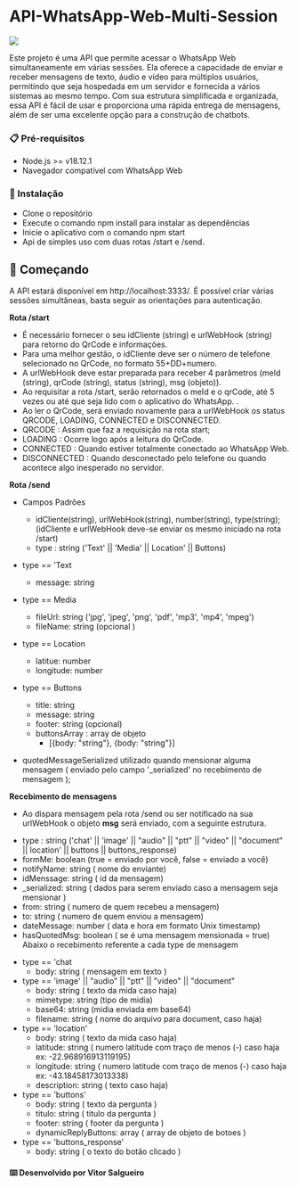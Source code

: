 # API-WhatsApp-Web-Multi-Session
<img src="https://img.shields.io/badge/TypeScript-007ACC?style=for-the-badge&logo=typescript&logoColor=white" />


Este projeto é uma API que permite acessar o WhatsApp Web simultaneamente em várias sessões. Ela oferece a capacidade de enviar e receber mensagens de texto, áudio e vídeo para múltiplos usuários, permitindo que seja hospedada em um servidor e fornecida a vários sistemas ao mesmo tempo. Com sua estrutura simplificada e organizada, essa API é fácil de usar e proporciona uma rápida entrega de mensagens, além de ser uma excelente opção para a construção de chatbots.

### 📋 Pré-requisitos

* Node.js >= v18.12.1
* Navegador compatível com WhatsApp Web

### 🔧 Instalação

* Clone o repositório
* Execute o comando npm install para instalar as dependências
* Inicie o aplicativo com o comando npm start
* Api de simples uso com duas rotas /start e /send.

## 🚀 Começando

A API estará disponível em http://localhost:3333/. 
É possível criar várias sessões simultâneas, basta seguir as orientações para autenticação.

**Rota /start**  

* É necessário fornecer o seu idCliente (string) e urlWebHook (string) para retorno do QrCode e informações.
* Para uma melhor gestão, o idCliente deve ser o número de telefone selecionado no QrCode, no formato 55+DD+numero.
* A urlWebHook deve estar preparada para receber 4 parâmetros (meId (string), qrCode (string), status (string), msg (objeto)).
* Ao requisitar a rota /start, serão retornados o meId e o qrCode, até 5 vezes ou até que seja lido com o aplicativo do WhatsApp. .
* Ao ler o QrCode, será enviado novamente para a urlWebHook os status QRCODE, LOADING, CONNECTED e DISCONNECTED.
* QRCODE : Assim que faz a requisição na rota start;
* LOADING : Ocorre logo após a leitura do QrCode.
* CONNECTED : Quando estiver totalmente conectado ao WhatsApp Web.
* DISCONNECTED : Quando desconectado pelo telefone ou quando acontece algo inesperado no servidor.


	
**Rota /send**

* Campos Padrões 
    - idCliente(string), urlWebHook(string), number(string), type(string); (idCliente e urlWebHook deve-se enviar os mesmo iniciado na rota /start)
    - type : string ('Text' || 'Media' || Location' || Buttons)
* type == 'Text 
    - message: string
* type == Media
    - fileUrl: string ('jpg', 'jpeg', 'png', 'pdf', 'mp3', 'mp4', 'mpeg')
    - fileName: string (opcional )
* type == Location
    - latitue: number
    - longitude: number
* type == Buttons
    - title: string
    - message: string 
    - footer: string (opcional)
    - buttonsArray : array de objeto 
        - [{body: "string"}, {body: "string"}]

* quotedMessageSerialized utilizado quando mensionar alguma mensagem ( enviado pelo campo '_serialized' no recebimento de mensagem );

**Recebimento de mensagens**

* Ao dispara mensagem pela rota /send ou ser notificado na sua urlWebHook o objeto **msg** será enviado, com a seguinte estrutura.
- type : string ('chat' || 'image' ||  "audio" || "ptt" || "video" || "document" || location' || buttons || buttons_response)
- formMe: boolean (true = enviado por você, false = enviado a você)
- notifyName: string ( nome do enviante)
- idMenssage: string ( id da mensagem)
- _serialized: string ( dados para serem enviado caso a mensagem seja mensionar )
- from: string ( numero de quem recebeu a mensagem)
- to: string ( numero de quem enviou a mensagem)
- dateMessage: number ( data e hora em formato Unix timestamp)
- hasQuotedMsg: boolean ( se é uma mensagem mensionada = true)
Abaixo o recebimento referente a cada type de mensagem 
* type == 'chat 
    - body: string ( mensagem em texto )
* type == 'image' ||  "audio" || "ptt" || "video" || "document"
    - body: string ( texto da mida caso haja)
    - mimetype: string (tipo de midia)
    - base64: string (midia enviada em base64)
    - filename: string ( nome do arquivo para document, caso haja)
* type == 'location'
    - body: string ( texto da mida caso haja)
    - latitude: string ( numero latitude com traço de menos (-) caso haja ex: -22.968916913119195)
    - longitude: string ( numero latitude com traço de menos (-) caso haja ex: -43.18458173013338)
    - description: string ( texto caso haja)
* type == 'buttons'
    - body: string ( texto da pergunta )
    - titulo: string ( titulo da pergunta )
    - footer: string ( footer da pergunta )
    - dynamicReplyButtons: array ( array de objeto de botoes )
* type == 'buttons_response'
    - body: string ( o texto do botão clicado )
   


#### ⌨️ Desenvolvido por Vitor Salgueiro 